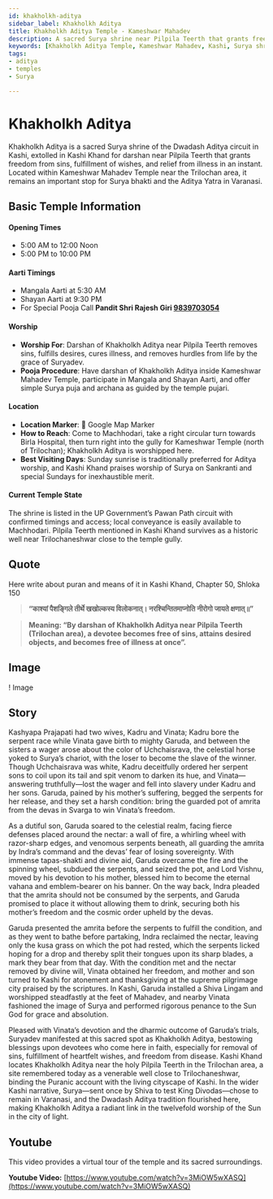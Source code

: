```yaml
---
id: khakholkh-aditya
sidebar_label: Khakholkh Aditya
title: Khakholkh Aditya Temple - Kameshwar Mahadev
description: A sacred Surya shrine near Pilpila Teerth that grants freedom from sins and illness. Located within Kameshwar Mahadev Temple.
keywords: [Khakholkh Aditya Temple, Kameshwar Mahadev, Kashi, Surya shrine, Kashi Khand, Pilpila Teerth]
tags:
- aditya
- temples
- Surya

---
```

# Khakholkh Aditya

Khakholkh Aditya is a sacred Surya shrine of the Dwadash Aditya circuit in Kashi, extolled in Kashi Khand for darshan near Pilpila Teerth that grants freedom from sins, fulfillment of wishes, and relief from illness in an instant. Located within Kameshwar Mahadev Temple near the Trilochan area, it remains an important stop for Surya bhakti and the Aditya Yatra in Varanasi.

## Basic Temple Information

#### Opening Times
* 5:00 AM to 12:00 Noon
* 5:00 PM to 10:00 PM

#### Aarti Timings
* Mangala Aarti at 5:30 AM
* Shayan Aarti at 9:30 PM
* For Special Pooja Call **Pandit Shri Rajesh Giri [9839703054](tel:9839703054)**

#### Worship
* **Worship For**: Darshan of Khakholkh Aditya near Pilpila Teerth removes sins, fulfills desires, cures illness, and removes hurdles from life by the grace of Suryadev.
* **Pooja Procedure**: Have darshan of Khakholkh Aditya inside Kameshwar Mahadev Temple, participate in Mangala and Shayan Aarti, and offer simple Surya puja and archana as guided by the temple pujari.

#### Location
* **Location Marker**: 📍 Google Map Marker
* **How to Reach**: Come to Machhodari, take a right circular turn towards Birla Hospital, then turn right into the gully for Kameshwar Temple (north of Trilochan); Khakholkh Aditya is worshipped here.
* **Best Visiting Days**: Sunday sunrise is traditionally preferred for Aditya worship, and Kashi Khand praises worship of Surya on Sankranti and special Sundays for inexhaustible merit.

#### Current Temple State
The shrine is listed in the UP Government’s Pawan Path circuit with confirmed timings and access; local conveyance is easily available to Machhodari. Pilpila Teerth mentioned in Kashi Khand survives as a historic well near Trilochaneshwar close to the temple gully.


## Quote
Here write about puran and means of it in Kashi Khand, Chapter 50, Shloka 150

> **“काश्यां पैशङ्गिले तीर्थे खखोल्कस्य विलोकनात्। नरश्चिन्तितमाप्नोति नीरोगो जायते क्षणात्॥”**

> **Meaning: “By darshan of Khakholkh Aditya near Pilpila Teerth (Trilochan area), a devotee becomes free of sins, attains desired objects, and becomes free of illness at once”.**

## Image 

! Image

## Story

Kashyapa Prajapati had two wives, Kadru and Vinata; Kadru bore the serpent race while Vinata gave birth to mighty Garuda, and between the sisters a wager arose about the color of Uchchaisrava, the celestial horse yoked to Surya’s chariot, with the loser to become the slave of the winner. Though Uchchaisrava was white, Kadru deceitfully ordered her serpent sons to coil upon its tail and spit venom to darken its hue, and Vinata—answering truthfully—lost the wager and fell into slavery under Kadru and her sons. Garuda, pained by his mother’s suffering, begged the serpents for her release, and they set a harsh condition: bring the guarded pot of amrita from the devas in Svarga to win Vinata’s freedom.

As a dutiful son, Garuda soared to the celestial realm, facing fierce defenses placed around the nectar: a wall of fire, a whirling wheel with razor-sharp edges, and venomous serpents beneath, all guarding the amrita by Indra’s command and the devas’ fear of losing sovereignty. With immense tapas-shakti and divine aid, Garuda overcame the fire and the spinning wheel, subdued the serpents, and seized the pot, and Lord Vishnu, moved by his devotion to his mother, blessed him to become the eternal vahana and emblem-bearer on his banner. On the way back, Indra pleaded that the amrita should not be consumed by the serpents, and Garuda promised to place it without allowing them to drink, securing both his mother’s freedom and the cosmic order upheld by the devas.

Garuda presented the amrita before the serpents to fulfill the condition, and as they went to bathe before partaking, Indra reclaimed the nectar, leaving only the kusa grass on which the pot had rested, which the serpents licked hoping for a drop and thereby split their tongues upon its sharp blades, a mark they bear from that day. With the condition met and the nectar removed by divine will, Vinata obtained her freedom, and mother and son turned to Kashi for atonement and thanksgiving at the supreme pilgrimage city praised by the scriptures. In Kashi, Garuda installed a Shiva Lingam and worshipped steadfastly at the feet of Mahadev, and nearby Vinata fashioned the image of Surya and performed rigorous penance to the Sun God for grace and absolution.

Pleased with Vinata’s devotion and the dharmic outcome of Garuda’s trials, Suryadev manifested at this sacred spot as Khakholkh Aditya, bestowing blessings upon devotees who come here in faith, especially for removal of sins, fulfillment of heartfelt wishes, and freedom from disease. Kashi Khand locates Khakholkh Aditya near the holy Pilpila Teerth in the Trilochan area, a site remembered today as a venerable well close to Trilochaneshwar, binding the Puranic account with the living cityscape of Kashi. In the wider Kashi narrative, Surya—sent once by Shiva to test King Divodas—chose to remain in Varanasi, and the Dwadash Aditya tradition flourished here, making Khakholkh Aditya a radiant link in the twelvefold worship of the Sun in the city of light.

## Youtube

This video provides a virtual tour of the temple and its sacred surroundings.

**Youtube Video:** [https://www.youtube.com/watch?v=3MiOW5wXASQ](https://www.youtube.com/watch?v=3MiOW5wXASQ)